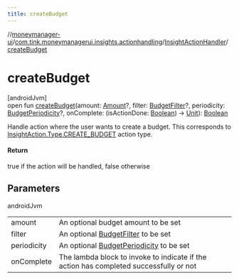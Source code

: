 ```yaml
---
title: createBudget
---
```

//[moneymanager-ui](../../../index.html)/[com.tink.moneymanagerui.insights.actionhandling](../index.html)/[InsightActionHandler](index.html)/[createBudget](create-budget.html)



# createBudget



[androidJvm]\
open fun [createBudget](create-budget.html)(amount: [Amount](../../com.tink.model.misc/-amount/index.html)?, filter: [BudgetFilter](../../com.tink.model.budget/index.html#-2018963458%2FClasslikes%2F1000845458)?, periodicity: [BudgetPeriodicity](../../com.tink.model.budget/index.html#-756637127%2FClasslikes%2F1000845458)?, onComplete: (isActionDone: [Boolean](https://kotlinlang.org/api/latest/jvm/stdlib/kotlin/-boolean/index.html)) -&gt; [Unit](https://kotlinlang.org/api/latest/jvm/stdlib/kotlin/-unit/index.html)): [Boolean](https://kotlinlang.org/api/latest/jvm/stdlib/kotlin/-boolean/index.html)



Handle action where the user wants to create a budget. This corresponds to [InsightAction.Type.CREATE_BUDGET](../../com.tink.model.insights/-insight-action/-type/-c-r-e-a-t-e_-b-u-d-g-e-t/index.html) action type.



#### Return



true if the action will be handled, false otherwise



## Parameters


androidJvm

| | |
|---|---|
| amount | An optional budget amount to be set |
| filter | An optional [BudgetFilter](../../com.tink.model.budget/index.html#-2018963458%2FClasslikes%2F1000845458) to be set |
| periodicity | An optional [BudgetPeriodicity](../../com.tink.model.budget/index.html#-756637127%2FClasslikes%2F1000845458) to be set |
| onComplete | The lambda block to invoke to indicate if the action has completed successfully or not |




